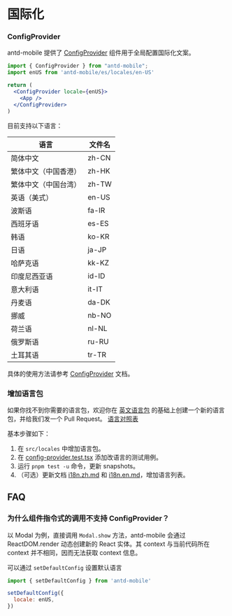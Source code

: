 # 国际化

### ConfigProvider

antd-mobile 提供了 [ConfigProvider](../components/config-provider) 组件用于全局配置国际化文案。

```jsx
import { ConfigProvider } from "antd-mobile";
import enUS from 'antd-mobile/es/locales/en-US'

return (
  <ConfigProvider locale={enUS}>
    <App />
  </ConfigProvider>
)
```

目前支持以下语言：

| 语言                 | 文件名 |
| -------------------- | ------ |
| 简体中文             | zh-CN  |
| 繁体中文（中国香港） | zh-HK  |
| 繁体中文（中国台湾） | zh-TW  |
| 英语（美式）         | en-US  |
| 波斯语               | fa-IR  |
| 西班牙语             | es-ES  |
| 韩语                 | ko-KR  |
| 日语                 | ja-JP  |
| 哈萨克语             | kk-KZ  |
| 印度尼西亚语         | id-ID  |
| 意大利语             | it-IT  |
| 丹麦语               | da-DK  |
| 挪威                 | nb-NO  |
| 荷兰语               | nl-NL  |
| 俄罗斯语             | ru-RU  |
| 土耳其语             | tr-TR  |

具体的使用方法请参考 [ConfigProvider](../components/config-provider) 文档。

### 增加语言包

如果你找不到你需要的语言包，欢迎你在 [英文语言包](https://github.com/ant-design/ant-design-mobile/blob/master/src/locales/en-US.ts) 的基础上创建一个新的语言包，并给我们发一个 Pull Request。 [语言对照表](http://www.lingoes.net/en/translator/langcode.htm)

基本步骤如下：

1. 在 `src/locales` 中增加语言包。
2. 在 [config-provider.test.tsx](https://github.com/ant-design/ant-design-mobile/blob/master/src/components/config-provider/tests/config-provider.test.tsx) 添加改语言的测试用例。
3. 运行 `pnpm test -u` 命令，更新 snapshots。
4. （可选）更新文档 [i18n.zh.md](https://github.com/ant-design/ant-design-mobile/blob/master/docs/guide/i18n.zh.md) 和 [i18n.en.md](https://github.com/ant-design/ant-design-mobile/blob/master/docs/guide/i18n.en.md)，增加语言列表。

## FAQ

### 为什么组件指令式的调用不支持 ConfigProvider？

以 Modal 为例，直接调用 `Modal.show` 方法，antd-mobile 会通过 ReactDOM.render 动态创建新的 React 实体。其 context 与当前代码所在 context 并不相同，因而无法获取 context 信息。

可以通过 `setDefaultConfig` 设置默认语言

```jsx
import { setDefaultConfig } from 'antd-mobile'

setDefaultConfig({
  locale: enUS,
})
```
